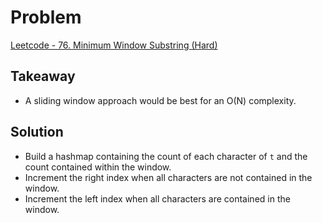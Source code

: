 # Problem
[Leetcode - 76. Minimum Window Substring (Hard)](https://leetcode.com/problems/minimum-window-substring/)

## Takeaway
- A sliding window approach would be best for an O(N) complexity.

## Solution
- Build a hashmap containing the count of each character of `t` and the count contained within the window.
- Increment the right index when all characters are not contained in the window.
- Increment the left index when all characters are contained in the window.
